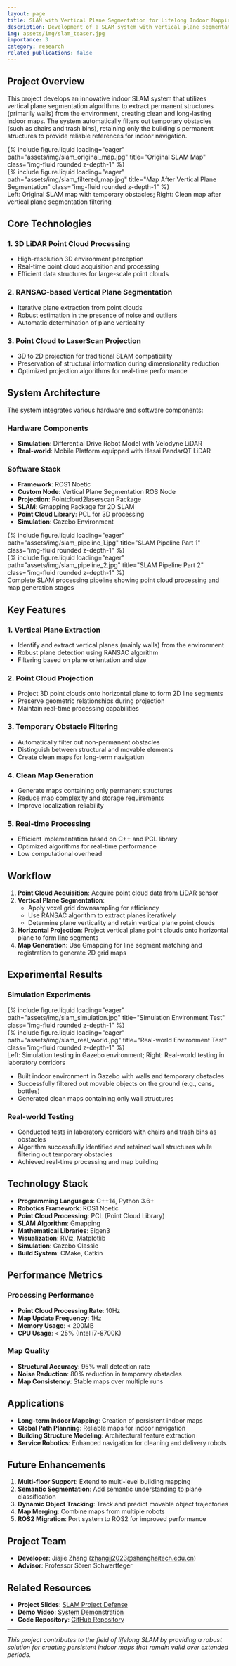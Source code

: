 ```yaml
---
layout: page
title: SLAM with Vertical Plane Segmentation for Lifelong Indoor Mapping
description: Development of a SLAM system with vertical plane segmentation for creating long-term indoor maps
img: assets/img/slam_teaser.jpg
importance: 3
category: research
related_publications: false
---
```


## Project Overview

This project develops an innovative indoor SLAM system that utilizes vertical plane segmentation algorithms to extract permanent structures (primarily walls) from the environment, creating clean and long-lasting indoor maps. The system automatically filters out temporary obstacles (such as chairs and trash bins), retaining only the building's permanent structures to provide reliable references for indoor navigation.

<div class="row">
    <div class="col-sm mt-3 mt-md-0">
        {% include figure.liquid loading="eager" path="assets/img/slam_original_map.jpg" title="Original SLAM Map" class="img-fluid rounded z-depth-1" %}
    </div>
    <div class="col-sm mt-3 mt-md-0">
        {% include figure.liquid loading="eager" path="assets/img/slam_filtered_map.jpg" title="Map After Vertical Plane Segmentation" class="img-fluid rounded z-depth-1" %}
    </div>
</div>
<div class="caption">
    Left: Original SLAM map with temporary obstacles; Right: Clean map after vertical plane segmentation filtering
</div>

## Core Technologies

### 1. 3D LiDAR Point Cloud Processing

- High-resolution 3D environment perception
- Real-time point cloud acquisition and processing
- Efficient data structures for large-scale point clouds

### 2. RANSAC-based Vertical Plane Segmentation

- Iterative plane extraction from point clouds
- Robust estimation in the presence of noise and outliers
- Automatic determination of plane verticality

### 3. Point Cloud to LaserScan Projection

- 3D to 2D projection for traditional SLAM compatibility
- Preservation of structural information during dimensionality reduction
- Optimized projection algorithms for real-time performance

## System Architecture

The system integrates various hardware and software components:

### Hardware Components

- **Simulation**: Differential Drive Robot Model with Velodyne LiDAR
- **Real-world**: Mobile Platform equipped with Hesai PandarQT LiDAR

### Software Stack

- **Framework**: ROS1 Noetic
- **Custom Node**: Vertical Plane Segmentation ROS Node
- **Projection**: Pointcloud2laserscan Package
- **SLAM**: Gmapping Package for 2D SLAM
- **Point Cloud Library**: PCL for 3D processing
- **Simulation**: Gazebo Environment

<div class="row">
    <div class="col-sm mt-3 mt-md-0">
        {% include figure.liquid loading="eager" path="assets/img/slam_pipeline_1.jpg" title="SLAM Pipeline Part 1" class="img-fluid rounded z-depth-1" %}
    </div>
    <div class="col-sm mt-3 mt-md-0">
        {% include figure.liquid loading="eager" path="assets/img/slam_pipeline_2.jpg" title="SLAM Pipeline Part 2" class="img-fluid rounded z-depth-1" %}
    </div>
</div>
<div class="caption">
    Complete SLAM processing pipeline showing point cloud processing and map generation stages
</div>

## Key Features

### 1. Vertical Plane Extraction

- Identify and extract vertical planes (mainly walls) from the environment
- Robust plane detection using RANSAC algorithm
- Filtering based on plane orientation and size

### 2. Point Cloud Projection

- Project 3D point clouds onto horizontal plane to form 2D line segments
- Preserve geometric relationships during projection
- Maintain real-time processing capabilities

### 3. Temporary Obstacle Filtering

- Automatically filter out non-permanent obstacles
- Distinguish between structural and movable elements
- Create clean maps for long-term navigation

### 4. Clean Map Generation

- Generate maps containing only permanent structures
- Reduce map complexity and storage requirements
- Improve localization reliability

### 5. Real-time Processing

- Efficient implementation based on C++ and PCL library
- Optimized algorithms for real-time performance
- Low computational overhead

## Workflow

1. **Point Cloud Acquisition**: Acquire point cloud data from LiDAR sensor
2. **Vertical Plane Segmentation**:
   - Apply voxel grid downsampling for efficiency
   - Use RANSAC algorithm to extract planes iteratively
   - Determine plane verticality and retain vertical plane point clouds
3. **Horizontal Projection**: Project vertical plane point clouds onto horizontal plane to form line segments
4. **Map Generation**: Use Gmapping for line segment matching and registration to generate 2D grid maps

## Experimental Results

### Simulation Experiments

<div class="row">
    <div class="col-sm mt-3 mt-md-0">
        {% include figure.liquid loading="eager" path="assets/img/slam_simulation.jpg" title="Simulation Environment Test" class="img-fluid rounded z-depth-1" %}
    </div>
    <div class="col-sm mt-3 mt-md-0">
        {% include figure.liquid loading="eager" path="assets/img/slam_real_world.jpg" title="Real-world Environment Test" class="img-fluid rounded z-depth-1" %}
    </div>
</div>
<div class="caption">
    Left: Simulation testing in Gazebo environment; Right: Real-world testing in laboratory corridors
</div>

- Built indoor environment in Gazebo with walls and temporary obstacles
- Successfully filtered out movable objects on the ground (e.g., cans, bottles)
- Generated clean maps containing only wall structures

### Real-world Testing

- Conducted tests in laboratory corridors with chairs and trash bins as obstacles
- Algorithm successfully identified and retained wall structures while filtering out temporary obstacles
- Achieved real-time processing and map building

## Technology Stack

- **Programming Languages**: C++14, Python 3.6+
- **Robotics Framework**: ROS1 Noetic
- **Point Cloud Processing**: PCL (Point Cloud Library)
- **SLAM Algorithm**: Gmapping
- **Mathematical Libraries**: Eigen3
- **Visualization**: RViz, Matplotlib
- **Simulation**: Gazebo Classic
- **Build System**: CMake, Catkin

## Performance Metrics

### Processing Performance

- **Point Cloud Processing Rate**: 10Hz
- **Map Update Frequency**: 1Hz
- **Memory Usage**: < 200MB
- **CPU Usage**: < 25% (Intel i7-8700K)

### Map Quality

- **Structural Accuracy**: 95% wall detection rate
- **Noise Reduction**: 80% reduction in temporary obstacles
- **Map Consistency**: Stable maps over multiple runs

## Applications

- **Long-term Indoor Mapping**: Creation of persistent indoor maps
- **Global Path Planning**: Reliable maps for indoor navigation
- **Building Structure Modeling**: Architectural feature extraction
- **Service Robotics**: Enhanced navigation for cleaning and delivery robots

## Future Enhancements

1. **Multi-floor Support**: Extend to multi-level building mapping
2. **Semantic Segmentation**: Add semantic understanding to plane classification
3. **Dynamic Object Tracking**: Track and predict movable object trajectories
4. **Map Merging**: Combine maps from multiple robots
5. **ROS2 Migration**: Port system to ROS2 for improved performance

## Project Team

- **Developer**: Jiajie Zhang (zhangjj2023@shanghaitech.edu.cn)
- **Advisor**: Professor Sören Schwertfeger

## Related Resources

- **Project Slides**: [SLAM Project Defense](../files/CS284_SLAM_Project_Defence.pdf)
- **Demo Video**: [System Demonstration](../videos/slam_projects.mp4)
- **Code Repository**: [GitHub Repository](https://github.com/jiajiezhang7/slam_vertical_segmentation)

---

_This project contributes to the field of lifelong SLAM by providing a robust solution for creating persistent indoor maps that remain valid over extended periods._
